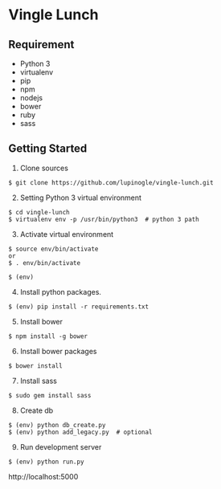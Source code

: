 # Vingle Lunch

## Requirement
  * Python 3
  * virtualenv
  * pip
  * npm
  * nodejs
  * bower
  * ruby
  * sass

## Getting Started
1. Clone sources
  ```
  $ git clone https://github.com/lupinogle/vingle-lunch.git
  ```
  
2. Setting Python 3 virtual environment
  ```
  $ cd vingle-lunch
  $ virtualenv env -p /usr/bin/python3	# python 3 path
  ```
  
3. Activate virtual environment
  ```
  $ source env/bin/activate
  or
  $ . env/bin/activate
  ```
  ```
  $ (env)
  ```
  
4. Install python packages.
  ```
  $ (env) pip install -r requirements.txt
  ```
  
5. Install bower
  ```
  $ npm install -g bower
  ```
  
6. Install bower packages
  ```
  $ bower install
  ```
  
7. Install sass
  ```
  $ sudo gem install sass
  ```
  
8. Create db
  ```
  $ (env) python db_create.py
  $ (env) python add_legacy.py	# optional
  ```
  
9. Run development server
  ```
  $ (env) python run.py
  ```
  http://localhost:5000
